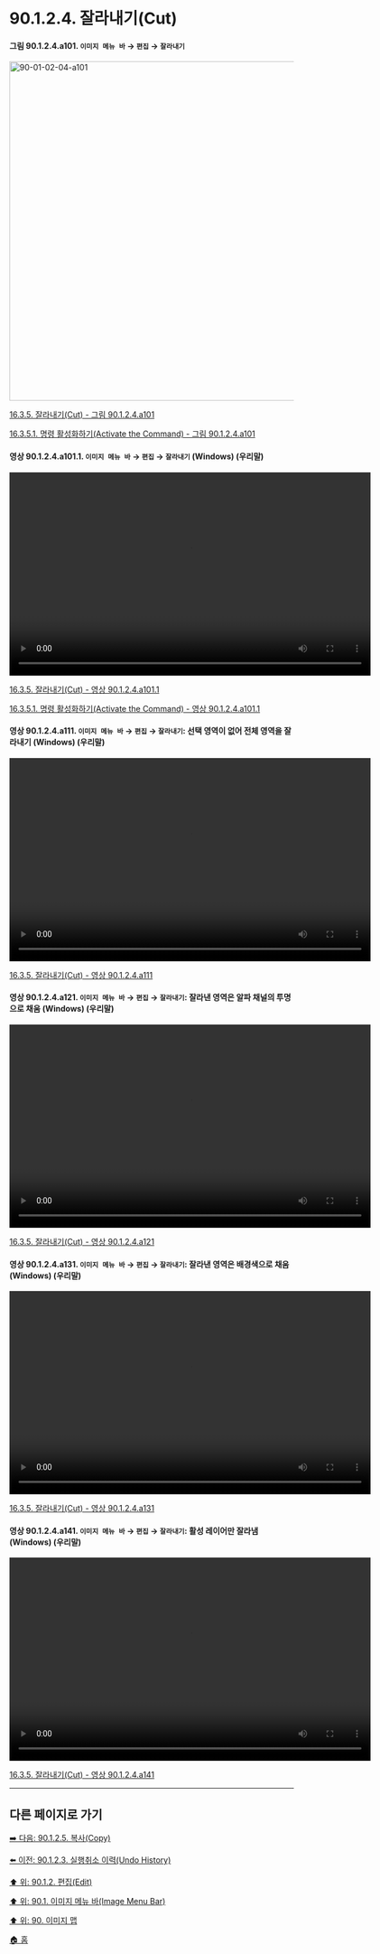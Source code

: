 # 90.1.2.4. 잘라내기(Cut)

<a id="90-01-02-04-a101"></a>

#### 그림 90.1.2.4.a101. `이미지 메뉴 바` → `편집` → `잘라내기`
<img width="980" height="601" alt="90-01-02-04-a101" src="https://github.com/user-attachments/assets/fc7ce958-437c-4d71-8c17-760052e741ae" />

[16.3.5. 잘라내기(Cut) - 그림 90.1.2.4.a101](./16-03-05-00-cut.md#90-01-02-04-a101)

[16.3.5.1. 명령 활성화하기(Activate the Command) - 그림 90.1.2.4.a101](./16-03-05-01-activate_the_command.md#90-01-02-04-a101)

<a id="90-01-02-04-a101-01"></a>

#### 영상 90.1.2.4.a101.1. `이미지 메뉴 바` → `편집` → `잘라내기` (Windows) (우리말)
<video controls="controls" width="640" height="360" src="https://github.com/user-attachments/assets/85f54637-5f4b-4522-9abb-b0e95253dfbe"></video>

[16.3.5. 잘라내기(Cut) - 영상 90.1.2.4.a101.1](./16-03-05-00-cut.md#90-01-02-04-a101-01)

[16.3.5.1. 명령 활성화하기(Activate the Command) - 영상 90.1.2.4.a101.1](./16-03-05-01-activate_the_command.md#90-01-02-04-a101-01)

<a id="90-01-02-04-a111"></a>

#### 영상 90.1.2.4.a111. `이미지 메뉴 바` → `편집` → `잘라내기`: 선택 영역이 없어 전체 영역을 잘라내기 (Windows) (우리말)
<video controls="controls" width="640" height="360" src="https://github.com/user-attachments/assets/d0c9c822-b40d-454d-8a98-5bbe4fafb36e"></video>

[16.3.5. 잘라내기(Cut) - 영상 90.1.2.4.a111](./16-03-05-00-cut.md#90-01-02-04-a111)

<a id="90-01-02-04-a121"></a>

#### 영상 90.1.2.4.a121. `이미지 메뉴 바` → `편집` → `잘라내기`: 잘라낸 영역은 알파 채널의 투명으로 채움 (Windows) (우리말)
<video controls="controls" width="640" height="360" src="https://github.com/user-attachments/assets/f10c0501-2ff9-42b2-b8c6-8960d5ab0d75"></video>

[16.3.5. 잘라내기(Cut) - 영상 90.1.2.4.a121](./16-03-05-00-cut.md#90-01-02-04-a121)

<a id="90-01-02-04-a131"></a>

#### 영상 90.1.2.4.a131. `이미지 메뉴 바` → `편집` → `잘라내기`: 잘라낸 영역은 배경색으로 채움 (Windows) (우리말)
<video controls="controls" width="640" height="360" src="https://github.com/user-attachments/assets/fc6721d8-8d0c-4705-8076-ad5238b6e223"></video>

[16.3.5. 잘라내기(Cut) - 영상 90.1.2.4.a131](./16-03-05-00-cut.md#90-01-02-04-a131)

<a id="90-01-02-04-a141"></a>

#### 영상 90.1.2.4.a141. `이미지 메뉴 바` → `편집` → `잘라내기`: 활성 레이어만 잘라냄 (Windows) (우리말)
<video controls="controls" width="640" height="360" src="https://github.com/user-attachments/assets/bee6c2ca-e524-4732-86da-953819d38a0c"></video>

[16.3.5. 잘라내기(Cut) - 영상 90.1.2.4.a141](./16-03-05-00-cut.md#90-01-02-04-a141)

***

## 다른 페이지로 가기

[➡️ 다음: 90.1.2.5. 복사(Copy)](./90-01-02-05-copy.md)

[⬅️ 이전: 90.1.2.3. 실행취소 이력(Undo History)](./90-01-02-03-undo_history.md)

[⬆️ 위: 90.1.2. 편집(Edit)](./90-01-02-00-edit.md)

[⬆️ 위: 90.1. 이미지 메뉴 바(Image Menu Bar)](./90-01-00-image-menu-bar.md)

[⬆️ 위: 90. 이미지 맵](./90-00-image-map.md)

[🏠 홈](./00-home.md)